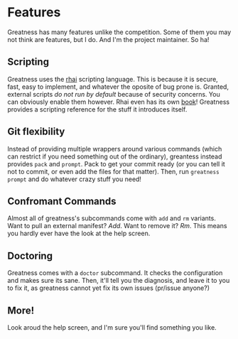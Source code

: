 # Features
Greatness has many features unlike the competition. Some of them you may not think are features, but I do. And I'm the project maintainer. So ha!

## Scripting
Greatness uses the [rhai](https://rhai.rs) scripting language. This is because it is secure, fast, easy to implement, and whatever the oposite of bug prone is. Granted, external scripts *do not run by default* because of security concerns. You can obviously enable them however. Rhai even has its own [book](https://rhai.rs/book)! Greatness provides a scripting reference for the stuff it introduces itself.

## Git flexibility
Instead of providing multiple wrappers around various commands (which can restrict if you need something out of the ordinary), greantess instead provides `pack` and `prompt`. Pack to get your commit ready (or you can tell it not to commit, or even add the files for that matter). Then, run `greatness prompt` and do whatever crazy stuff you need!

## Confromant Commands
Almost all of greatness's subcommands come with `add` and `rm` variants. Want to pull an external manifest? *Add*. Want to remove it? *Rm*. This means you hardly ever have the look at the help screen.

## Doctoring
Greatness comes with a `doctor` subcommand. It checks the configuration and makes sure its sane. Then, it'll tell you the diagnosis, and leave it to you to fix it, as greatness cannot yet fix its own issues (pr/issue anyone?)

## More!
Look aroud the help screen, and I'm sure you'll find something you like.

